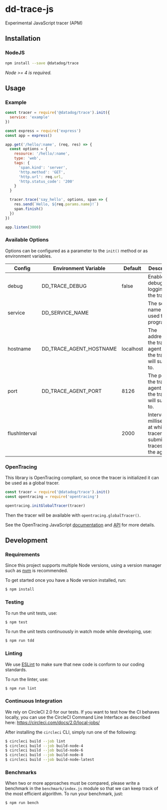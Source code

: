 # dd-trace-js
Experimental JavaScript tracer (APM)

## Installation

### NodeJS

```sh
npm install --save @datadog/trace
```

*Node >= 4 is required.*

## Usage

### Example

```js
const tracer = require('@datadog/trace').init({
  service: 'example'
})

const express = require('express')
const app = express()

app.get('/hello/:name', (req, res) => {
  const options = {
    resource: '/hello/:name',
    type: 'web',
    tags: {
      'span.kind': 'server',
      'http.method': 'GET',
      'http.url': req.url,
      'http.status_code': '200'
    }
  }

  tracer.trace('say_hello', options, span => {
    res.send(`Hello, ${req.params.name}!`)
    span.finish()
  })
})

app.listen(3000)
```

### Available Options

Options can be configured as a parameter to the `init()` method
or as environment variables.

| Config        | Environment Variable         | Default   | Description |
| ------------- | ---------------------------- | --------- | ----------- |
| debug         | DD_TRACE_DEBUG               | false     | Enable debug logging in the tracer. |
| service       | DD_SERVICE_NAME              |           | The service name to be used for this program. |
| hostname      | DD_TRACE_AGENT_HOSTNAME      | localhost | The address of the trace agent that the tracer will submit to. |
| port          | DD_TRACE_AGENT_PORT          | 8126      | The port of the trace agent that the tracer will submit to. |
| flushInterval |                              | 2000      | Interval in milliseconds at which the tracer will submit traces to the agent. |

### OpenTracing

This library is OpenTracing compliant, so once the tracer is initialized
it can be used as a global tracer.

```js
const tracer = require('@datadog/trace').init()
const opentracing = require('opentracing')

opentracing.initGlobalTracer(tracer)
```

Then the tracer will be available with `opentracing.globalTracer()`.

See the OpenTracing JavaScript [documentation](https://github.com/opentracing/opentracing-javascript)
and [API](https://doc.esdoc.org/github.com/opentracing/opentracing-javascript/) for more details.

## Development

### Requirements

Since this project supports multiple Node versions, using a version
manager such as [nvm](https://github.com/creationix/nvm) is recommended.

To get started once you have a Node version installed, run:

```sh
$ npm install
```

### Testing

To run the unit tests, use:

```sh
$ npm test
```

To run the unit tests continuously in watch mode while developing, use:

```sh
$ npm run tdd
```

### Linting

We use [ESLint](https://eslint.org) to make sure that new code is
conform to our coding standards.

To run the linter, use:

```sh
$ npm run lint
```

### Continuous Integration

We rely on CircleCI 2.0 for our tests. If you want to test how the CI behaves
locally, you can use the CircleCI Command Line Interface as described here:
https://circleci.com/docs/2.0/local-jobs/

After installing the `circleci` CLI, simply run one of the following:

```sh
$ circleci build --job lint
$ circleci build --job build-node-4
$ circleci build --job build-node-6
$ circleci build --job build-node-8
$ circleci build --job build-node-latest
```

### Benchmarks

When two or more approaches must be compared, please write a benchmark
in the `benchmark/index.js` module so that we can keep track of the
most efficient algorithm. To run your benchmark, just:

```sh
$ npm run bench
```
